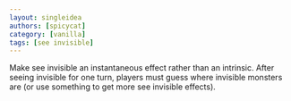 ```yaml
---
layout: singleidea
authors: [spicycat]
category: [vanilla]
tags: [see invisible]
---
```

Make see invisible an instantaneous effect rather than an intrinsic. After
seeing invisible for one turn, players must guess where invisible monsters are
(or use something to get more see invisible effects).
